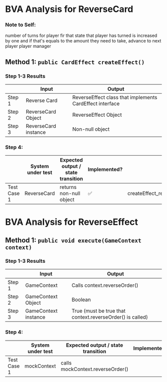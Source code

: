 # BVA Analysis for ReverseCard
### Note to Self:
number of turns for player fir that state that player has turned is increased by one and if that's equals to the amount they need to take, advance to next player
player manager


## Method 1: `public CardEffect createEffect()`

### Step 1-3 Results

|        | Input                | Output                                                   |
|--------|----------------------|----------------------------------------------------------|
| Step 1 | Reverse Card         | ReverseEffect class that implements CardEffect interface |
| Step 2 | ReverseCard Object   | ReverseEffect Object                                     |
| Step 3 | ReverseCard instance | Non-null object                                          |

### Step 4:

|             | System under test | Expected output / state transition | Implemented?        | Test name                                     |
|-------------|-------------------|------------------------------------|---------------------|-----------------------------------------------|
| Test Case 1 | ReverseCard       | returns non-null object            | :white_check_mark:  | createEffect_reverseCard_returnsNonNullEffect |

# BVA Analysis for ReverseEffect
## Method 1: `public void execute(GameContext context)`

### Step 1-3 Results

|        | Input                | Output                                                    |
|--------|----------------------|-----------------------------------------------------------|
| Step 1 | GameContext          | Calls context.reverseOrder()                              |
| Step 2 | GameContext Object   | Boolean                                                   |
| Step 3 | GameContext instance | True (must be true that context.reverseOrder() is called) |

### Step 4:

|             | System under test | Expected output / state transition | Implemented? | Test name                          |
|-------------|-------------------|------------------------------------|--------------|------------------------------------|
| Test Case 1 | mockContext       | calls mockContext.reverseOrder()   |              | execute_reverseEffect_reverseOrder |
